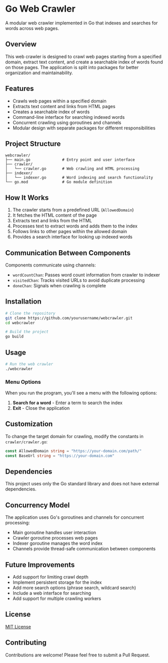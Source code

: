 # Go Web Crawler

A modular web crawler implemented in Go that indexes and searches for words across web pages.

## Overview

This web crawler is designed to crawl web pages starting from a specified domain, extract text content, and create a searchable index of words found on those pages. The application is split into packages for better organization and maintainability.

## Features

- Crawls web pages within a specified domain
- Extracts text content and links from HTML pages
- Creates a searchable index of words
- Command-line interface for searching indexed words
- Concurrent crawling using goroutines and channels
- Modular design with separate packages for different responsibilities

## Project Structure

```
webcrawler/
├── main.go              # Entry point and user interface
├── crawler/
│   └── crawler.go       # Web crawling and HTML processing
├── indexer/
│   └── indexer.go       # Word indexing and search functionality
└── go.mod               # Go module definition
```

## How It Works

1. The crawler starts from a predefined URL (`AllowedDomain`)
2. It fetches the HTML content of the page
3. Extracts text and links from the HTML
4. Processes text to extract words and adds them to the index
5. Follows links to other pages within the allowed domain
6. Provides a search interface for looking up indexed words

## Communication Between Components

Components communicate using channels:
- `wordCountChan`: Passes word count information from crawler to indexer
- `visitedChan`: Tracks visited URLs to avoid duplicate processing
- `doneChan`: Signals when crawling is complete

## Installation

```bash
# Clone the repository
git clone https://github.com/yourusername/webcrawler.git
cd webcrawler

# Build the project
go build
```

## Usage

```bash
# Run the web crawler
./webcrawler
```

### Menu Options

When you run the program, you'll see a menu with the following options:

1. **Search for a word** - Enter a term to search the index
2. **Exit** - Close the application

## Customization

To change the target domain for crawling, modify the constants in `crawler/crawler.go`:

```go
const AllowedDomain string = "https://your-domain.com/path/"
const BaseUrl string = "https://your-domain.com"
```

## Dependencies

This project uses only the Go standard library and does not have external dependencies.

## Concurrency Model

The application uses Go's goroutines and channels for concurrent processing:

- Main goroutine handles user interaction
- Crawler goroutine processes web pages
- Indexer goroutine manages the word index
- Channels provide thread-safe communication between components

## Future Improvements

- Add support for limiting crawl depth
- Implement persistent storage for the index
- Add more search options (phrase search, wildcard search)
- Include a web interface for searching
- Add support for multiple crawling workers

## License

[MIT License](LICENSE)

## Contributing

Contributions are welcome! Please feel free to submit a Pull Request.
